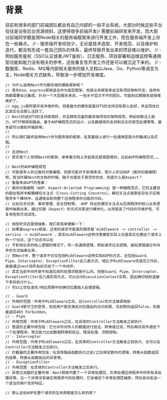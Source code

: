 # 背景
目前有很多的部门前端团队都会有自己内部的一些平台系统，大部分时候这些平台往往是没有后台资源倾斜，这使得很多前端开发// 需要前端研发来开发，而大部分前端同学都是用Node相关的服务端框架来进行开发工作，而在服务端开发上存在一些痛点。
    // - 服务端开发经验少，无论是技术选型、开发规范、以及维护和迭代，都没有形成一套自己团队的体系，最终导致开发出来的项目难以维护。
    // - 例如服务鉴权（SSO认证或者JWT鉴权）、日志服务、项目部署和运维监控等通用型功能和能力没有相关的参考，这些重复性开发工作还是可以被沉淀下来的。
    // - 数据库、Redis、MQ等内部相关服务的接入文档以Java、Go、Python等语言为主，Node相关方式缺失，导致进一步增加开发难度。
    
    // 为什么选用Nest作为服务端的模版框架呢？
    // 首先koa、express框架适合作为底层框架，但是业务框架来说没有项目架构可言，各种东西都需要自己集成，针对一个大型服务来说，一些水平层次不齐的团队，可能到后期服务就很难维护了。
    // egg.js是阿里开发并维护的，但是最大的硬伤就是对TS的支持没有那么友好，并且现在社区其实也没那么活跃了。
    // Nest的话对TS的支持度很好，并且拥有完备的服务端项目的架构规范，例如依赖注入能力，HTTP框架和路由，基于AOP编程范式的设计，以及数据库的支持和日志的规范处理等等，基本就可以做到开箱即用。
    // 
    // 所以我们最终选用Nest作为服务端的框架，在其基础上进行一些通用型能力的集成以及实践。
    // 
    // 走进Nest
    // 其实我个人觉得Nest的框架，单单看文档上手起来还是很困难的，比如AOP的编程范式、、。

    // Nest的AOP编程规范
    // 可能很多人听过面向对象编程，但是可能对于前端来说，很少人听过AOP（面向切面编程）吧，我当时看Nest的文档的时候，脑子也是处于真空的状态，到底什么是Aspect？
    // 看看来自GPT的答案：
    // 面向切面编程（AOP，Aspect-Oriented Programming）是一种编程范式，它的主要目的是在程序中解耦横切关注点（Cross-Cutting Concerns）。横切关注点是那些存在于应用程序多个模块中、且通常会影响整个应用程序的功能的代码，
    // 比如日志记录、事务管理、安全控制等。 AOP 将这些横切关注点从应用程序的核心业务逻辑中抽离出来，通过切面（Aspect）的方式对其进行模块化，从而提高了代码的可维护性、可复用性和可测试性。

    // 相信听完还是很抽象，我们来简单理解一下：
    // 如果是express框架，正常的请求可能是的顺序是`middleware -> controller -> service -> middleware`，其实middleware这种洋葱模型实际上也是其实也算这个请求上的一个切点，这个切点可以在
    // 不影响业务的核心逻辑的情况下，将一些通用逻辑，例如请求日志逻辑、鉴权逻辑通过中间件的方式抽离出来。
    // 而Nest中，整个请求不仅仅包括Middleware这种实现AOP的方式，还包括Guard、Pipe、Interceptor、ExceptionFilter这几类方式。相比于Middleware完成完工作后，直接通过next将所有权交给下一个中间件，
    // 其实当前中间件是不知道后续的处理流程是什么的。但是Guard、Pipe、Interceptor、ExceptionFilter这几类实现方式，可以访问ExecutionContext实例，因此确切地知道接下来将执行什么。
    // 可以让您在请求/响应周期中的确切位置插入处理逻辑。

    // - Guard
    // 作用的范围：作用于Middleware之后，在Controller的方法被调用前
    // Guard是守卫的意思，校验用户是否满足对应路由的访问权限，无权限则返回false，则直接返回403 Forbidden。
    // - Pipe
    // 作用范围：作用于Middleware之后，在具体的Controller方法触发之前执行
    // 管道的主要作用包括：它允许你对传入的数据进行验证、转换或过滤，然后再将其传递给下一个处理程序。常见能力比如数据转换和验证、错误处理、流程控制。
    // - Interceptor
    // 作用范围：作用于Middleware之后，在具体的Controller方法触发之前执行，也可以在Controller方法触发之后执行。
    // 拦截器的主要作用包括：在具体路由函数执行之前/之后绑定额外的逻辑，转换从函数返回的结果，转换从函数抛出的异常等。
    // - ExceptionFilter
    // 作用范围：在具体的Controller方法触发之后执行。
    // 异常过滤器的主要作用：Nest框架内置了一个异常处理层，负责处理应用程序中的所有未处理异常。当一个异常没有被应用程序代码处理时，它会被这个异常处理层捕获，然后自动发送一个适当的用户友好响应。

    // 那么这些AOP在整个请求的生命周期是怎么样的呢？